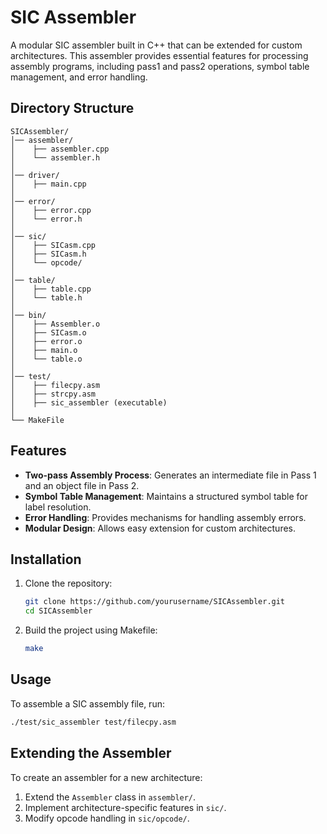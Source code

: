 # SIC Assembler

A modular SIC assembler built in C++ that can be extended for custom architectures. This assembler provides essential features for processing assembly programs, including pass1 and pass2 operations, symbol table management, and error handling.

## Directory Structure

```
SICAssembler/
│── assembler/
│    ├── assembler.cpp                   
│    └── assembler.h
│
│── driver/
│    ├── main.cpp                  
│  
│── error/
│    ├── error.cpp
│    └── error.h
│
│── sic/
│    ├── SICasm.cpp         
│    ├── SICasm.h
│    └── opcode/
│
│── table/
│    ├── table.cpp
│    └── table.h          
│
│── bin/ 
│    ├── Assembler.o
│    ├── SICasm.o
│    ├── error.o
│    ├── main.o
│    └── table.o 
│
│── test/ 
│    ├── filecpy.asm 
│    ├── strcpy.asm 
│    ├── sic_assembler (executable) 
│
└── MakeFile
```

## Features
- **Two-pass Assembly Process**: Generates an intermediate file in Pass 1 and an object file in Pass 2.
- **Symbol Table Management**: Maintains a structured symbol table for label resolution.
- **Error Handling**: Provides mechanisms for handling assembly errors.
- **Modular Design**: Allows easy extension for custom architectures.

## Installation
1. Clone the repository:
   ```bash
   git clone https://github.com/yourusername/SICAssembler.git
   cd SICAssembler
   ```
2. Build the project using Makefile:
   ```bash
   make
   ```

## Usage
To assemble a SIC assembly file, run:
```bash
./test/sic_assembler test/filecpy.asm
```

## Extending the Assembler
To create an assembler for a new architecture:
1. Extend the `Assembler` class in `assembler/`.
2. Implement architecture-specific features in `sic/`.
3. Modify opcode handling in `sic/opcode/`.

